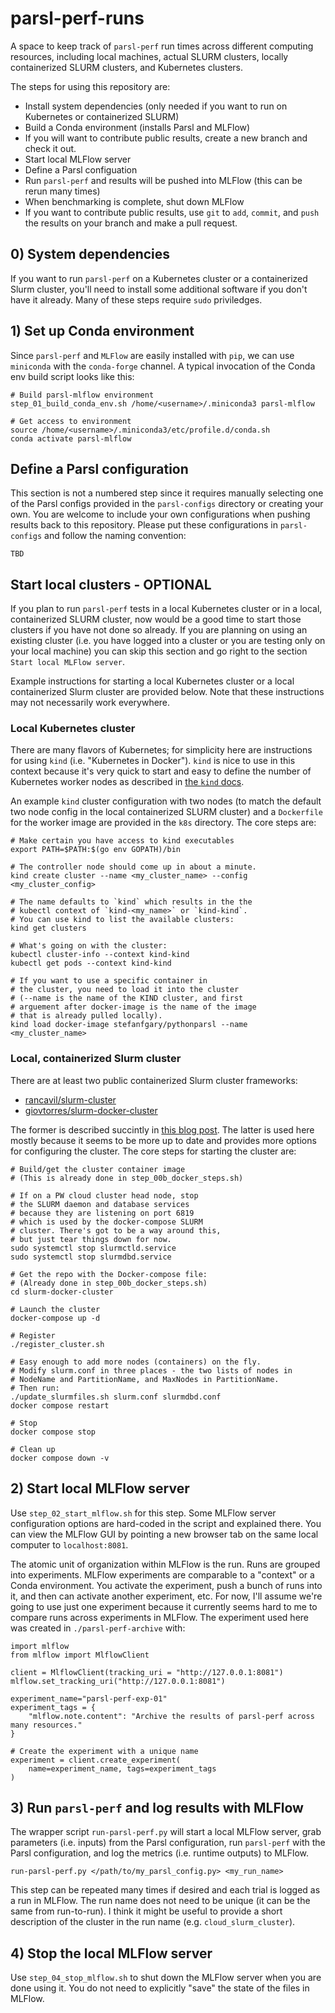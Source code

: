 # parsl-perf-runs
A space to keep track of `parsl-perf` run times 
across different computing resources, including
local machines, actual SLURM clusters, locally 
containerized SLURM clusters, and Kubernetes 
clusters.

The steps for using this repository are:
+ Install system dependencies (only needed if you want to run on Kubernetes or containerized SLURM)
+ Build a Conda environment (installs Parsl and MLFlow)
+ If you will want to contribute public results, create a new branch and check it out.
+ Start local MLFlow server
+ Define a Parsl configuation
+ Run `parsl-perf` and results will be pushed into MLFlow (this can be rerun many times)
+ When benchmarking is complete, shut down MLFlow
+ If you want to contribute public results, use `git` to `add`, `commit`, and `push` the results on your branch and make a pull request.

## 0) System dependencies

If you want to run `parsl-perf` on a Kubernetes 
cluster or a containerized Slurm cluster, you'll
need to install some additional software if you
don't have it already. Many of these steps
require `sudo` priviledges.

## 1) Set up Conda environment

Since `parsl-perf` and `MLFlow` are easily installed
with `pip`, we can use `miniconda` with the `conda-forge`
channel. A typical invocation of the Conda env build
script looks like this:
```
# Build parsl-mlflow environment
step_01_build_conda_env.sh /home/<username>/.miniconda3 parsl-mlflow

# Get access to environment
source /home/<username>/.miniconda3/etc/profile.d/conda.sh
conda activate parsl-mlflow
```

## Define a Parsl configuration

This section is not a numbered step since it requires manually 
selecting one of the Parsl configs provided in the `parsl-configs`
directory or creating your own. You are welcome to include your 
own configurations when pushing results back to this repository. 
Please put these configurations in `parsl-configs` and follow the 
naming convention:
```
TBD
```

## Start local clusters - OPTIONAL

If you plan to run `parsl-perf` tests in a local Kubernetes 
cluster or in a local, containerized SLURM cluster, now 
would be a good time to start those clusters if you have not
done so already. If you are planning on using an existing
cluster (i.e. you have logged into a cluster or you are
testing only on your local machine) you can skip this section 
and go right to the section `Start local MLFlow server`.

Example instructions for starting a local Kubernetes cluster
or a local containerized Slurm cluster are provided below. Note
that these instructions may not necessarily work everywhere.

### Local Kubernetes cluster

There are many flavors of Kubernetes; for simplicity here
are instructions for using `kind` (i.e. "Kubernetes in Docker").
`kind` is nice to use in this context because it's very quick
to start and easy to define the number of Kubernetes worker 
nodes as described in [the `kind` docs](https://kind.sigs.k8s.io/docs/user/quick-start/#multi-node-clusters).

An example `kind` cluster configuration with two nodes 
(to match the default two node config in the local 
containerized SLURM cluster) and a `Dockerfile` for the
worker image are provided in the `k8s` directory. The core steps are:
```
# Make certain you have access to kind executables
export PATH=$PATH:$(go env GOPATH)/bin

# The controller node should come up in about a minute.
kind create cluster --name <my_cluster_name> --config <my_cluster_config>

# The name defaults to `kind` which results in the the
# kubectl context of `kind-<my_name>` or `kind-kind`.
# You can use kind to list the available clusters:
kind get clusters

# What's going on with the cluster:
kubectl cluster-info --context kind-kind
kubectl get pods --context kind-kind

# If you want to use a specific container in
# the cluster, you need to load it into the cluster
# (--name is the name of the KIND cluster, and first
# arguement after docker-image is the name of the image
# that is already pulled locally).
kind load docker-image stefanfgary/pythonparsl --name <my_cluster_name>
```

### Local, containerized Slurm cluster

There are at least two public containerized Slurm cluster
frameworks:

+ [rancavil/slurm-cluster](https://github.com/rancavil/slurm-cluster/)
+ [giovtorres/slurm-docker-cluster](https://github.com/giovtorres/slurm-docker-cluster)

The former is described succintly in [this blog post](https://medium.com/analytics-vidhya/slurm-cluster-with-docker-9f242deee601). The latter is used here mostly 
because it seems to be more up to date and provides more options for
configuring the cluster. The core steps for starting the cluster are:
```
# Build/get the cluster container image
# (This is already done in step_00b_docker_steps.sh)

# If on a PW cloud cluster head node, stop
# the SLURM daemon and database services
# because they are listening on port 6819
# which is used by the docker-compose SLURM
# cluster. There's got to be a way around this,
# but just tear things down for now.
sudo systemctl stop slurmctld.service
sudo systemctl stop slurmdbd.service

# Get the repo with the Docker-compose file:
# (Already done in step_00b_docker_steps.sh)
cd slurm-docker-cluster

# Launch the cluster
docker-compose up -d

# Register
./register_cluster.sh

# Easy enough to add more nodes (containers) on the fly.
# Modify slurm.conf in three places - the two lists of nodes in 
# NodeName and PartitionName, and MaxNodes in PartitionName.
# Then run:
./update_slurmfiles.sh slurm.conf slurmdbd.conf
docker compose restart

# Stop
docker compose stop

# Clean up
docker compose down -v
```

## 2) Start local MLFlow server

Use `step_02_start_mlflow.sh` for this step. Some 
MLFlow server configuration options are hard-coded
in the script and explained there. You can view
the MLFlow GUI by pointing a new browser tab
on the same local computer to `localhost:8081`.

The atomic unit of organization within MLFlow is the 
run. Runs are grouped into experiments. MLFlow experiments
are comparable to a "context" or a Conda environment. You
activate the experiment, push a bunch of runs into it, and
then can activate another experiment, etc. For now, I'll 
assume we're going to use just one experiment because it 
currently seems hard to me to compare runs across experiments 
in MLFlow. The experiment used here was created in 
`./parsl-perf-archive` with:
```
import mlflow
from mlflow import MlflowClient

client = MlflowClient(tracking_uri = "http://127.0.0.1:8081")
mlflow.set_tracking_uri("http://127.0.0.1:8081")

experiment_name="parsl-perf-exp-01"
experiment_tags = {
    "mlflow.note.content": "Archive the results of parsl-perf across many resources."
}

# Create the experiment with a unique name
experiment = client.create_experiment(
    name=experiment_name, tags=experiment_tags
)
```

## 3) Run `parsl-perf` and log results with MLFlow

The wrapper script `run-parsl-perf.py` will start a local
MLFlow server, grab parameters (i.e. inputs) from the Parsl
configuration, run `parsl-perf` with the Parsl configuration,
and log the metrics (i.e. runtime outputs) to MLFlow.
```
run-parsl-perf.py </path/to/my_parsl_config.py> <my_run_name>
```
This step can be repeated many times if desired and each trial
is logged as a run in MLFlow. The run name does not need to be
unique (it can be the same from run-to-run). I think it might
be useful to provide a short description of the cluster in
the run name (e.g. `cloud_slurm_cluster`).

## 4) Stop the local MLFlow server

Use `step_04_stop_mlflow.sh` to shut down the 
MLFlow server when you are done using it. You do
not need to explicitly "save" the state of the
files in MLFlow.

